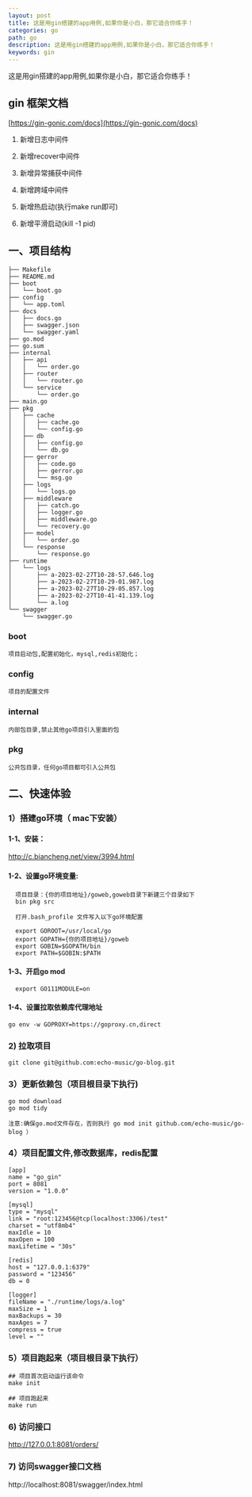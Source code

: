 ```yaml
---
layout: post
title: 这是用gin搭建的app用例,如果你是小白，那它适合你练手！
categories: go
path: go
description: 这是用gin搭建的app用例,如果你是小白，那它适合你练手！
keywords: gin
---
```



这是用gin搭建的app用例,如果你是小白，那它适合你练手！
## gin 框架文档
[https://gin-gonic.com/docs](https://gin-gonic.com/docs)


1. 新增日志中间件

2. 新增recover中间件

3. 新增异常捕获中间件

4. 新增跨域中间件

5. 新增热启动(执行make run即可)

6. 新增平滑启动(kill -1 pid)

## 一、项目结构

```
├── Makefile
├── README.md
├── boot
│   └── boot.go
├── config
│   └── app.toml
├── docs
│   ├── docs.go
│   ├── swagger.json
│   └── swagger.yaml
├── go.mod
├── go.sum
├── internal
│   ├── api
│   │   └── order.go
│   ├── router
│   │   └── router.go
│   └── service
│       └── order.go
├── main.go
├── pkg
│   ├── cache
│   │   ├── cache.go
│   │   └── config.go
│   ├── db
│   │   ├── config.go
│   │   └── db.go
│   ├── gerror
│   │   ├── code.go
│   │   ├── gerror.go
│   │   └── msg.go
│   ├── logs
│   │   └── logs.go
│   ├── middleware
│   │   ├── catch.go
│   │   ├── logger.go
│   │   ├── middleware.go
│   │   └── recovery.go
│   ├── model
│   │   └── order.go
│   └── response
│       └── response.go
├── runtime
│   └── logs
│       ├── a-2023-02-27T10-28-57.646.log
│       ├── a-2023-02-27T10-29-01.987.log
│       ├── a-2023-02-27T10-29-05.857.log
│       ├── a-2023-02-27T10-41-41.139.log
│       └── a.log
└── swagger
    └── swagger.go

```

### boot

```
项目启动包,配置初始化，mysql,redis初始化；
```

### config

```
项目的配置文件
```

### internal

```
内部包目录,禁止其他go项目引入里面的包
```

### pkg

```
公共包目录，任何go项目都可引入公共包
```

## 二、快速体验

### 1）搭建go环境（ mac下安装）

#### 1-1、安装：

http://c.biancheng.net/view/3994.html

#### 1-2、设置go环境变量:

```
  项目目录：{你的项目地址}/goweb,goweb目录下新建三个目录如下
  bin pkg src
  
  打开.bash_profile 文件写入以下go环境配置
 
  export GOROOT=/usr/local/go
  export GOPATH={你的项目地址}/goweb
  export GOBIN=$GOPATH/bin
  export PATH=$GOBIN:$PATH
``` 

#### 1-3、开启go mod

```
  export GO111MODULE=on
```

#### 1-4、设置拉取依赖库代理地址

```
go env -w GOPROXY=https://goproxy.cn,direct
```

### 2) 拉取项目

```
git clone git@github.com:echo-music/go-blog.git
```

### 3）更新依赖包（项目根目录下执行)

```
go mod download
go mod tidy

注意:确保go.mod文件存在，否则执行 go mod init github.com/echo-music/go-blog ）

```

### 4）项目配置文件,修改数据库，redis配置

```
[app]
name = "go_gin"
port = 8081
version = "1.0.0"

[mysql]
type = "mysql"
link = "root:123456@tcp(localhost:3306)/test"
charset = "utf8mb4"
maxIdle = 10
maxOpen = 100
maxLifetime = "30s"

[redis]
host = "127.0.0.1:6379"
password = "123456"
db = 0

[logger]
fileName = "./runtime/logs/a.log"
maxSize = 1
maxBackups = 30
maxAges = 7
compress = true
level = ""
```

### 5）项目跑起来（项目根目录下执行）

```
## 项目首次启动运行该命令
make init

## 项目跑起来
make run
```

### 6) 访问接口

http://127.0.0.1:8081/orders/

### 7) 访问swagger接口文档

http://localhost:8081/swagger/index.html
